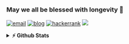 ### May we all be blessed with longevity 👋

[![email](https://img.shields.io/badge/lmy0217@126.com-D14836.svg?&style=flat-square&logo=gmail&logoColor=white)](mailto:lmy0217@126.com)
[![blog](https://img.shields.io/badge/myluo.cn-0077B5.svg?&style=flat-square&logo=blogger&logoColor=white)](https://myluo.cn)
[![hackerrank](https://img.shields.io/badge/projects-2EC866.svg?&style=flat-square&logo=when-i-work&logoColor=white)](https://webapps.myluo.cn/en)
![](https://komarev.com/ghpvc/?username=Lmy0217&label=Views&style=flat-square)

<!--details>	
  <summary><b>📊 This week I spent my time on</b></summary>

![Wwakatime stats](https://github-readme-stats-taupe-two.vercel.app/api/wakatime?username=Lmy0217&hide_title=true&hide_border=true&langs_count=8)

</details-->


<details>	
  <summary><b>⚡ Github Stats</b></summary>

<img height="180em" src="https://github-readme-stats.vercel.app/api?username=Lmy0217&show_icons=true&hide_border=true&count_private=true&include_all_commits=true" />
<img height="180em" src="https://github-readme-stats.vercel.app/api/top-langs/?username=Lmy0217&show_icons=true&hide_border=true&layout=compact&langs_count=10&hide=Makefile,CSS,JavaScript"/>
</details>